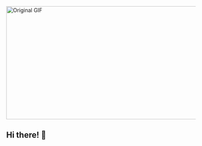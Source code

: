
<img src="https://cdn.dribbble.com/users/2704414/screenshots/7466903/media/b08ab576316bd4582fef189f471cd9e5.gif" alt="Original GIF" style="width: 700px; height: 300px;">
<h2>Hi there! &#128075</h2>
